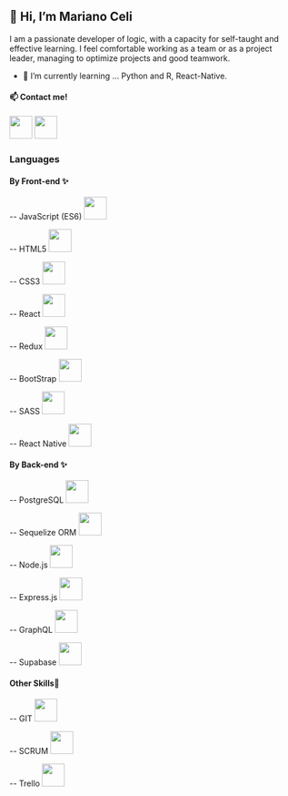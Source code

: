 <h2>👋 Hi, I’m Mariano Celi</h2>
<p>I am a passionate developer of logic, with a capacity for self-taught and
effective learning. I feel comfortable working as a team or as a project
leader, managing to optimize projects and good teamwork.</p>

- 🌱 I’m currently learning ... Python and R, React-Native.

<h4> 📫 Contact me!</h4>
<a href="https://www.linkedin.com/in/marianoalejandroceli/"><img  width="40px" heigth="40px" src="https://worldvectorlogo.com/es/logo/linkedin-icon-2"></a>
<a href="mailto: Marianoalejandroceli@gmail.com"><img  width="40px" heigth="40px" src="https://worldvectorlogo.com/es/logo/gmail-icon-2"></a>

<h3>Languages</h3>
<h4>By Front-end ✨</h4>
<p>-- JavaScript (ES6) <img  width="40px" heigth="40px" src="nanoceli\images\logo-javascript.svg"></p>
<p>-- HTML5 <img width="40px" heigth="40px" src="nanoceli\images\html5.svg"></p>
<p>-- CSS3 <img width="40px" heigth="40px" src="nanoceli\images\css-5.svg"></p>
<p>-- React <img width="40px" heigth="40px" src="nanoceli\images\react-2.svg"></p>
<p>-- Redux <img width="40px" heigth="40px" src="nanoceli\images\redux.svg">  </p>
<p>-- BootStrap <img width="40px" heigth="40px" src="nanoceli\images\bootstrap-4.svg"> </p>
<p>-- SASS <img width="40px" heigth="40px" src="nanoceli\images\sass-1.svg"></p>
<p>-- React Native <img width="40px" heigth="40px" src="nanoceli\images\react-native-app.svg"></p>

<h4>By Back-end ✨</h4>
<p>-- PostgreSQL <img width="40px" heigth="40px" src="nanoceli\images\postgresql.svg"> </p>
<p>-- Sequelize ORM <img width="40px" heigth="40px" src="nanoceli\images\sequelize.svg"> </p>
<p>-- Node.js <img width="40px" heigth="40px" src="nanoceli\images\nodejs-icon.svg"></p>
<p>-- Express.js <img width="40px" heigth="40px" src="nanoceli\images\express-109.svg">  </p>
<p>-- GraphQL <img width="40px" heigth="40px" src=""></p>
<p>-- Supabase <img width="40px" heigth="40px" src="https://avatars.githubusercontent.com/u/54469796"></p>

<h4>Other Skills💪</h4>
<p>-- GIT <img width="40px" heigth="40px" src=""> </p>
<p>-- SCRUM <img width="40px" heigth="40px" src=""> </p>
<p>-- Trello <img width="40px" heigth="40px" src=""> </p>


